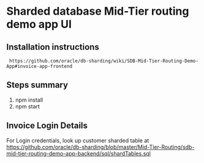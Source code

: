 # Sharded database Mid-Tier routing demo app UI

## Installation instructions 
     https://github.com/oracle/db-sharding/wiki/SDB-Mid-Tier-Routing-Demo-App#invoice-app-frontend 
     
## Steps summary 

1. npm install
2. npm start

## Invoice Login Details

For Login credentials, look up customer sharded table at https://github.com/oracle/db-sharding/blob/master/Mid-Tier-Routing/sdb-mid-tier-routing-demo-app-backend/sql/shardTables.sql
